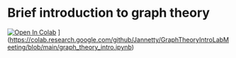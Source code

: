 # Brief introduction to graph theory
[![Open In Colab](https://colab.research.google.com/assets/colab-badge.svg)]([https://colab.research.google.com/github/BIOL359A-FoundationsOfQBio-Spr24/week9_principalcomponentanalysis/blob/master/pca.ipynb)
](https://colab.research.google.com/github/Jannetty/GraphTheoryIntroLabMeeting/blob/main/graph_theory_intro.ipynb)
